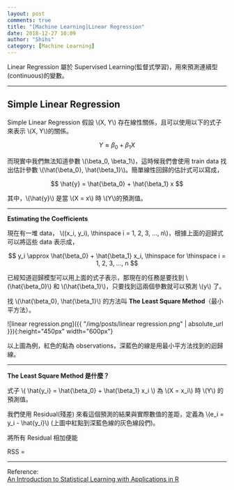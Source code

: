 ```yaml
---
layout: post
comments: true
title: "[Machine Learning]Linear Regression"
date: 2018-12-27 10:09
author: "Shihs"
category: [Machine Learning]
---
```



Linear Regression 屬於 Supervised Learning(監督式學習)，用來預測連續型(continuous)的變數。

***

## Simple Linear Regression

Simple Linear Regression 假設 \\(X, Y\\) 存在線性關係，且可以使用以下的式子來表示 \\(X, Y\\)的關係。

>
$$ Y \approx \beta_0 + \beta_1 X $$

而現實中我們無法知道參數 \\(\beta_0, \beta_1\\)，這時候我們會使用 train data 找出估計參數 \\(\hat{\beta_0}, \hat{\beta_1}\\)。簡單線性回歸的估計式可以寫成，

>
$$ \hat{y} = \hat{\beta_0} + \hat{\beta_1} x $$

其中，\\(\hat{y}\\) 是當 \\(X = x\\) 時 \\(Y\\)的預測值。

***

**Estimating the Coefficients**

現在有一堆 data， \\((x_i, y_i), \thinspace i = 1, 2, 3, ..., n\\)，根據上面的迴歸式可以將這些 data 表示成， 

$$ y_i \approx \hat{\beta_0} + \hat{\beta_1} x_i, \thinspace for \thinspace i = 1, 2, 3, ..., n $$

已經知道迴歸模型可以用上面的式子表示，那現在的任務是要找到 \\(\hat{\beta_0}\\) 和 \\(\hat{\beta_1}\\)，只要找到這兩個參數就可以預測 \\(y\\) 了。

找 \\(\hat{\beta_0}, \hat{\beta_1}\\) 的方法叫 **The Least Square Method**（最小平方法）。


![linear regression.png]({{ "/img/posts/linear regression.png" | absolute_url }}){:height="450px" width="600px"}

以上圖為例，紅色的點為 observations，深藍色的線是用最小平方法找到的迴歸線。

***

**The Least Square Method 是什麼？**

式子 \\( \hat{y_i} = \hat{\beta_0} + \hat{\beta_1} x_i \\) 為 \\(X = x_i\\) 時 \\(Y\\) 的預測值。

我們使用 Residual(殘差) 來看這個預測的結果與實際數值的差距，定義為 \\(e_i = y_i - \hat{y_i}\\) (上圖中紅點到深藍色線的灰色線段們)。

將所有 Residual 相加便能

RSS = 


***

Reference:
<br>
[An Introduction to Statistical Learning with Applications in R](http://www-bcf.usc.edu/~gareth/ISL/)



